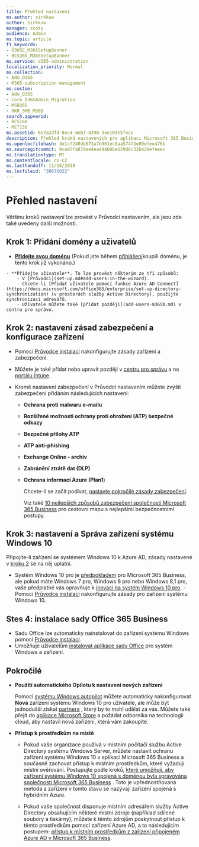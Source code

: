 ```yaml
---
title: Přehled nastavení
ms.author: sirkkuw
author: Sirkkuw
manager: scotv
audience: Admin
ms.topic: article
f1_keywords:
- O365E_M365SetupBanner
- BCS365_M365SetupBanner
ms.service: o365-administration
localization_priority: Normal
ms.collection:
- Adm_O365
- M365-subscription-management
ms.custom:
- Adm_O365
- Core_O365Admin_Migration
- MSB365
- OKR_SMB_M365
search.appverid:
- BCS160
- MET150
ms.assetid: 6e7a2dfd-8ec4-4eb7-8390-3ee103e5fece
description: Přehled kroků nastavených pro aplikaci Microsoft 365 Business.
ms.openlocfilehash: 3e1cf240db673a7b961ec8aa574f3e09efee476b
ms.sourcegitcommit: 8ca97fa879ae4ea44468be629d6c32b429efeeec
ms.translationtype: MT
ms.contentlocale: cs-CZ
ms.lasthandoff: 11/16/2019
ms.locfileid: "38676022"
---
```

# <a name="overview-of-setup"></a>Přehled nastavení

Většinu kroků nastavení lze provést v Průvodci nastavením, ale jsou zde také uvedeny další možnosti.


## <a name="step-1-add-your-domain-and-users"></a>Krok 1: Přidání domény a uživatelů

   - **[Přidejte svou doménu](set-up.md#add-your-domain-to-personalize-sign-in)** (Pokud jste během [přihlášení](sign-up.md)koupili doménu, je tento krok již vykonáno.)

    - **Přidejte uživatele**. To lze provést některým ze tří způsobů:
        - V [Průvodci](set-up.md#add-users-in-the-wizard).
        - Chcete-li [Přidat uživatele pomocí funkce Azure AD Connect](https://docs.microsoft.com/office365/enterprise/set-up-directory-synchronization) (v prostorách služby Active Directory), použijte synchronizaci adresářů.
        - Uživatele můžete také [přidat později](add-users-m365b.md) v centru pro správu.
## <a name="step-2-set-up-security-policies-and-configure-devices"></a>Krok 2: nastavení zásad zabezpečení a konfigurace zařízení 

  - Pomocí [Průvodce instalací](set-up.md#protect-data-and-devices) nakonfigurujte zásady zařízení a zabezpečení. 
  - Můžete je také přidat nebo upravit později v [centru pro správu](view-policies-and-devices.md) a na [portálu Intune](https://docs.microsoft.com/intune/tutorial-walkthrough-intune-portal).
  - Kromě nastavení zabezpečení v Průvodci nastavením můžete zvýšit zabezpečení přidáním následujících nastavení:

      - **Ochrana proti malwaru e-mailu**
      - **Rozšířené možnosti ochrany proti ohrožení (ATP) bezpečné odkazy**
      - **Bezpečné přílohy ATP**
      - **ATP anti-phishing**
      - **Exchange Online - archiv**
      - **Zabránění ztrátě dat (DLP)**
      - **Ochrana informací Azure (Plan1**)

          Chcete-li se začít podívat, [nastavte pokročilé zásady zabezpečení](set-up-advanced-security.md).

        Viz také [10 nejlepších způsobů zabezpečení společnosti Microsoft 365 Business](https://docs.microsoft.com/office365/admin/security-and-compliance/secure-your-business-data) pro cestovní mapu s nejlepšími bezpečnostními postupy.

## <a name="step-3-set-up-and-manage-windows-10-devices"></a>Krok 3: nastavení a Správa zařízení systému Windows 10

   Připojíte-li zařízení se systémem Windows 10 k Azure AD, zásady nastavené v [kroku 2](#step-2-set-up-security-policies-and-configure-devices) se na něj uplatní.

   - Systém Windows 10 pro je [předpokladem](pre-requisites-for-data-protection.md) pro Microsoft 365 Business, ale pokud máte Windows 7 pro, Windows 8 pro nebo Windows 8,1 pro, vaše předplatné vás opravňuje k [inovaci na systém Windows 10 pro](https://docs.microsoft.com/microsoft-365/business/upgrade-to-windows-pro-creators-update).
    - Pomocí [Průvodce instalací](set-up.md#protect-data-and-devices) nakonfigurujte zásady pro zařízení systému Windows 10.

## <a name="stes-4-install-office-365-business"></a>Stes 4: instalace sady Office 365 Business
- Sadu Office lze automaticky nainstalovat do zařízení systému Windows pomocí [Průvodce instalací](set-up.md#deploy-office-365-client-apps).
- Umožňuje uživatelům [instalovat aplikace sady Office](https://docs.microsoft.com/office365/admin/setup/install-applications) pro systém Windows a zařízení.
     
## <a name="advanced"></a>Pokročilé
- **Použití automatického Opilotu k nastavení nových zařízení**
            
     Pomocí [systému Windows autopilot](add-autopilot-devices-and-profile.md) můžete automaticky nakonfigurovat **Nová** zařízení systému Windows 10 pro uživatele, ale může být jednodušší získat [partnera](https://www.microsoft.com/solution-providers/search) , který by to mohl udělat za vás. Můžete také přejít do [aplikace Microsoft Store](https://go.microsoft.com/fwlink/?linkid=874598) a požádat odborníka na technologii cloud, aby nastavil nová zařízení, která vám zakoupíte.

- **Přístup k prostředkům na místě**

     - Pokud vaše organizace používá v místním počítači službu Active Directory systému Windows Server, můžete nastavit ochranu zařízení systému Windows 10 v aplikaci Microsoft 365 Business a současně zachovat přístup k místním prostředkům, které vyžadují místní ověřování. Postupujte podle kroků, [které umožňují, aby zařízení systému Windows 10 spojená s doménou byla spravována společností Microsoft 365 Business](manage-windows-devices.md) . Toto je upřednostňovaná metoda a zařízení v tomto stavu se nazývají zařízení spojená s hybridním Azure.

    - Pokud vaše společnost disponuje místním adresářem služby Active Directory obsahujícím některé místní zdroje (například sdílené soubory a tiskárny), můžete k těmto zdrojům poskytnout přístup k těmto prostředkům pomocí zařízení Azure AD, a to následujícím postupem: [přístup k místním prostředkům z zařízení připojeném Azure AD v Microsoft 365 Business](access-resources.md).

  